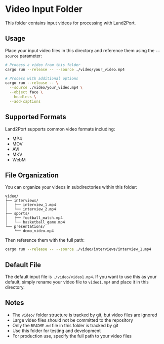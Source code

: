 # Video Input Folder

This folder contains input videos for processing with Land2Port.

## Usage

Place your input video files in this directory and reference them using the `--source` parameter:

```bash
# Process a video from this folder
cargo run --release -- --source ./video/your_video.mp4

# Process with additional options
cargo run --release -- \
  --source ./video/your_video.mp4 \
  --object face \
  --headless \
  --add-captions
```

## Supported Formats

Land2Port supports common video formats including:
- MP4
- MOV
- AVI
- MKV
- WebM

## File Organization

You can organize your videos in subdirectories within this folder:

```
video/
├── interviews/
│   ├── interview_1.mp4
│   └── interview_2.mp4
├── sports/
│   ├── football_match.mp4
│   └── basketball_game.mp4
└── presentations/
    └── demo_video.mp4
```

Then reference them with the full path:

```bash
cargo run --release -- --source ./video/interviews/interview_1.mp4
```

## Default File

The default input file is `./video/video1.mp4`. If you want to use this as your default, simply rename your video file to `video1.mp4` and place it in this directory.

## Notes

- The `video/` folder structure is tracked by git, but video files are ignored
- Large video files should not be committed to the repository
- Only the `README.md` file in this folder is tracked by git
- Use this folder for testing and development
- For production use, specify the full path to your video files
